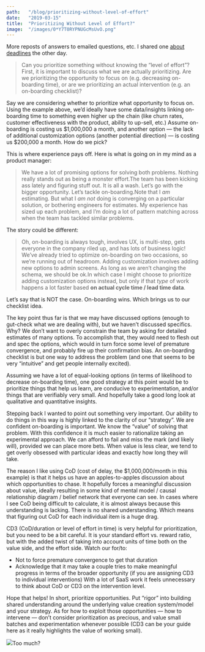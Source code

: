 ```yaml
---
path:	"/blog/prioritizing-without-level-of-effort"
date:	"2019-03-15"
title:	"Prioritizing Without Level of Effort?"
image:	"/images/0*Y7T0RYPNUGcMsUvO.png"
---
```


More reposts of answers to emailed questions, etc. I shared one [about deadlines](https://medium.com/@johnpcutler/should-we-have-deadlines-e621e1cdb132?source=friends_link&sk=6f01b1e782a64ecc79547c493307a703) the other day.


> Can you prioritize something without knowing the “level of effort”?First, it is important to discuss what we are actually prioritizing. Are we prioritizing the opportunity to focus on (e.g. decreasing on-boarding time), or are we prioritizing an actual intervention (e.g. an on-boarding checklist)?

Say we are considering whether to prioritize what opportunity to focus on. Using the example above, we’d ideally have some data/insights linking on-boarding time to something even higher up the chain (like churn rates, customer effectiveness with the product, ability to up-sell, etc.) Assume on-boarding is costing us $1,000,000 a month, and another option — the lack of additional customization options (another potential direction) — is costing us $200,000 a month. How do we pick?

This is where experience pays off. Here is what is going on in my mind as a product manager:


> We have a lot of promising options for solving both problems. Nothing really stands out as being a monster effort.The team has been kicking ass lately and figuring stuff out. It is all a wash. Let’s go with the bigger opportunity. Let’s tackle on-boarding.Note that I *am* estimating. But what I *am not* doing is converging on a particular solution, or bothering engineers for estimates. My experience has sized up each problem, and I’m doing a lot of pattern matching across when the team has tackled similar problems.

The story could be different:


> Oh, on-boarding is always tough, involves UX, is multi-step, gets everyone in the company riled up, and has lots of business logic! We’ve already tried to optimize on-boarding on two occasions, so we’re running out of headroom. Adding customization involves adding new options to admin screens. As long as we aren’t changing the schema, we should be ok.In which case I might choose to prioritize adding customization options instead, but only if that *type* of work happens a lot faster based **on actual cycle time / lead time data**.

Let’s say that is NOT the case. On-boarding wins. Which brings us to our checklist idea.

The key point thus far is that we may have discussed options (enough to gut-check what we are dealing with), but we haven’t discussed specifics. Why? We don’t want to overly constrain the team by asking for detailed estimates of many options. To accomplish that, they would need to flesh out and spec the options, which would in turn force some level of premature convergence, and probably fire up their confirmation bias. An on-boarding checklist is but one way to address the problem (and one that seems to be very “intuitive” and get people internally excited).

Assuming we have a lot of equal-looking options (in terms of likelihood to decrease on-boarding time), one good strategy at this point would be to prioritize things that help us learn, are conducive to experimentation, and/or things that are verifiably very small. And hopefully take a good long look at qualitative and quantitative insights.

Stepping back I wanted to point out something very important. Our ability to do things in this way is highly linked to the clarity of our “strategy”. We are confident on-boarding is important. We know the “value” of solving that problem. With this confidence it is much easier to rationalize taking an experimental approach. We can afford to fail and miss the mark (and likely will), provided we can place more bets. When value is less clear, we tend to get overly obsessed with particular ideas and exactly how long they will take.

The reason I like using CoD (cost of delay, the $1,000,000/month in this example) is that it helps us have an apples-to-apples discussion about which opportunities to chase. It hopefully forces a meaningful discussion about value, ideally resulting in some kind of mental model / causal relationship diagram / belief network that everyone can see. In cases where I see CoD being difficult to calculate, it is almost always because this understanding is lacking. There is no shared understanding. Which means that figuring out CoD for each individual item is a huge drag.

CD3 (CoD/duration or level of effort in time) is very helpful for prioritization, but you need to be a bit careful. It is your standard effort vs. reward ratio, but with the added twist of taking into account units of time both on the value side, and the effort side. Watch our for/to:

* Not to force premature convergence to get that duration
* Acknowledge that it may take a couple tries to make meaningful progress in terms of the broader opportunity (if you are assigning CD3 to individual interventions)
With a lot of SaaS work it feels unnecessary to think about CoD or CD3 on the intervention level.

Hope that helps! In short, prioritize opportunities. Put “rigor” into building shared understanding around the underlying value creation system/model and your strategy. As for how to exploit those opportunities — how to intervene — don’t consider prioritization as precious, and value small batches and experimentation whenever possible (CD3 can be your guide here as it really highlights the value of working small).

![](/images/0*Y7T0RYPNUGcMsUvO.png)Too much?